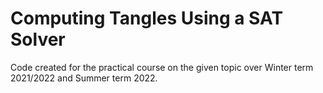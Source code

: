 # Computing Tangles Using a SAT Solver
Code created for the practical course on the given topic over Winter term 2021/2022 and Summer term 2022.

